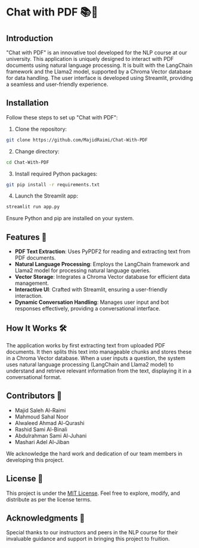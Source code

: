 # Chat with PDF 📚🤖

## Introduction

"Chat with PDF" is an innovative tool developed for the NLP course at our university. This application is uniquely designed to interact with PDF documents using natural language processing. It is built with the LangChain framework and the Llama2 model, supported by a Chroma Vector database for data handling. The user interface is developed using Streamlit, providing a seamless and user-friendly experience.

## Installation

Follow these steps to set up "Chat with PDF":

1. Clone the repository:  
```bash
git clone https://github.com/MajidRaimi/Chat-With-PDF
```
2. Change directory:
```bash
cd Chat-With-PDF
```
3. Install required Python packages:
```bash
git pip install -r requirements.txt
```
4. Launch the Streamlit app:  
```bash
streamlit run app.py
```

Ensure Python and pip are installed on your system.

## Features 🌟

- **PDF Text Extraction**: Uses PyPDF2 for reading and extracting text from PDF documents.
- **Natural Language Processing**: Employs the LangChain framework and Llama2 model for processing natural language queries.
- **Vector Storage**: Integrates a Chroma Vector database for efficient data management.
- **Interactive UI**: Crafted with Streamlit, ensuring a user-friendly interaction.
- **Dynamic Conversation Handling**: Manages user input and bot responses effectively, providing a conversational interface.

## How It Works 🛠

The application works by first extracting text from uploaded PDF documents. It then splits this text into manageable chunks and stores these in a Chroma Vector database. When a user inputs a question, the system uses natural language processing (LangChain and Llama2 model) to understand and retrieve relevant information from the text, displaying it in a conversational format.

## Contributors 👥

- Majid Saleh Al-Raimi
- Mahmoud Sahal Noor
- Alwaleed Ahmad Al-Qurashi
- Rashid Sami Al-Binali
- Abdulrahman Sami Al-Juhani
- Mashari Adel Al-Jiban

We acknowledge the hard work and dedication of our team members in developing this project.

## License 📜

This project is under the [MIT License](LICENSE.md). Feel free to explore, modify, and distribute as per the license terms.

## Acknowledgments 🙏

Special thanks to our instructors and peers in the NLP course for their invaluable guidance and support in bringing this project to fruition.
